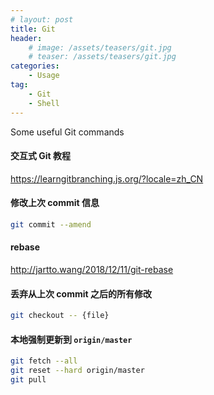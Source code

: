 ```yaml
---
# layout: post
title: Git
header:
    # image: /assets/teasers/git.jpg
    # teaser: /assets/teasers/git.jpg
categories: 
    - Usage
tag:
    - Git
    - Shell
---
```


Some useful Git commands

#### 交互式 Git 教程

<https://learngitbranching.js.org/?locale=zh_CN>

#### 修改上次 commit 信息

```bash
git commit --amend
```

#### rebase

http://jartto.wang/2018/12/11/git-rebase

#### 丢弃从上次 commit 之后的所有修改

```bash
git checkout -- {file}
```

#### 本地强制更新到 `origin/master`

```bash
git fetch --all
git reset --hard origin/master
git pull    
```